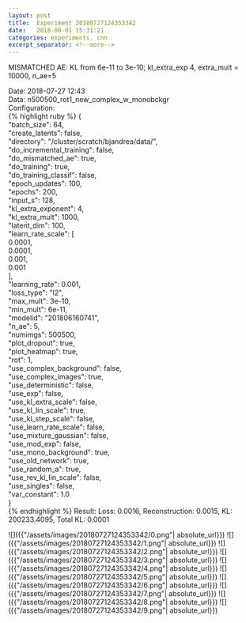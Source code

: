 ```yaml
---
layout: post
title:  Experiment 20180727124353342
date:   2018-08-01 15:31:21
categories: experiments, cnn
excerpt_separator: <!--more-->
---
```

MISMATCHED AE: KL from 6e-11 to 3e-10; kl_extra_exp 4, extra_mult = 10000, n_ae=5  

 <!--more-->
Date: 2018-07-27 12:43  
Data: n500500_rot1_new_complex_w_monobckgr  
Configuration:   
{% highlight ruby %}
{  
    "batch_size": 64,   
    "create_latents": false,   
    "directory": "/cluster/scratch/bjandrea/data/",   
    "do_incremental_training": false,   
    "do_mismatched_ae": true,   
    "do_training": true,   
    "do_training_classif": false,   
    "epoch_updates": 100,   
    "epochs": 200,   
    "input_s": 128,   
    "kl_extra_exponent": 4,   
    "kl_extra_mult": 1000,   
    "latent_dim": 100,   
    "learn_rate_scale": [  
        0.0001,   
        0.0001,   
        0.001,   
        0.001  
    ],   
    "learning_rate": 0.001,   
    "loss_type": "l2",   
    "max_mult": 3e-10,   
    "min_mult": 6e-11,   
    "modelid": "201806160741",   
    "n_ae": 5,   
    "numimgs": 500500,   
    "plot_dropout": true,   
    "plot_heatmap": true,   
    "rot": 1,   
    "use_complex_background": false,   
    "use_complex_images": true,   
    "use_deterministic": false,   
    "use_exp": false,   
    "use_kl_extra_scale": false,   
    "use_kl_lin_scale": true,   
    "use_kl_step_scale": false,   
    "use_learn_rate_scale": false,   
    "use_mixture_gaussian": false,   
    "use_mod_exp": false,   
    "use_mono_background": true,   
    "use_old_network": true,   
    "use_random_a": true,   
    "use_rev_kl_lin_scale": false,   
    "use_singles": false,   
    "var_constant": 1.0  
}  
{% endhighlight %}
Result: Loss: 0.0016, Reconstruction: 0.0015, KL: 200233.4095, Total KL: 0.0001  

![]({{"/assets/images/20180727124353342/0.png"| absolute_url}})
![]({{"/assets/images/20180727124353342/1.png"| absolute_url}})
![]({{"/assets/images/20180727124353342/2.png"| absolute_url}})
![]({{"/assets/images/20180727124353342/3.png"| absolute_url}})
![]({{"/assets/images/20180727124353342/4.png"| absolute_url}})
![]({{"/assets/images/20180727124353342/5.png"| absolute_url}})
![]({{"/assets/images/20180727124353342/6.png"| absolute_url}})
![]({{"/assets/images/20180727124353342/7.png"| absolute_url}})
![]({{"/assets/images/20180727124353342/8.png"| absolute_url}})
![]({{"/assets/images/20180727124353342/9.png"| absolute_url}})
